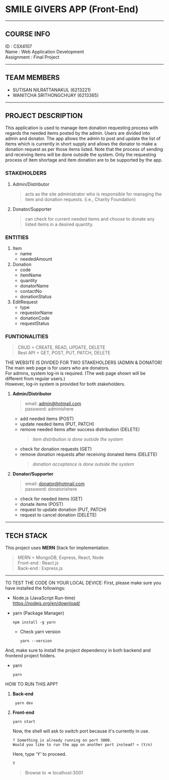 # SMILE GIVERS APP (Front-End)
----------------------------------------------------

## COURSE INFO
ID : CSX4107 <br />
Name : Web Application Development <br />
Assignment : Final Project

----------------------------------------------------

## TEAM MEMBERS 
- SUTISAN NILRATTANAKUL (6213221) <br />
- WANITCHA SRITHONGCHUAY (6213365) 

----------------------------------------------------

## PROJECT DESCRIPTION
This application is used to manage item donation requesting process with regards the needed items posted by the admin. Users are divided into admin and donator. The app allows the admin to post and update the list of items which is currently in short supply and allows the donator to make a donation request as per those items listed. Note that the process of sending and receiving items will be done outside the system. Only the requesting process of item shortage and item donation are to be supported by the app.

### STAKEHOLDERS
1. Admin/Distributor 
   > acts as the site administrator who is responsible for managing the item and donation requests. (i.e., Charity Foundation)
2. Donator/Supporter
   > can check for current needed items and choose to donate any listed items in a desired quantity.

### ENTITIES
1. Item
   - name
   - neededAmount
2. Donation
   - code
   - itemName
   - quantity
   - donatorName
   - contactNo
   - donationStatus
3. EditRequest
   - type
   - requestorName
   - donationCode
   - requestStatus

### FUNTIONALITIES
> CRUD = CREATE, READ, UPDATE, DELETE <br />
> Rest API = GET, POST, PUT, PATCH, DELETE

THE WEBSITE IS DIVIDED FOR TWO STAKEHOLDERS (ADMIN & DONATOR) <br />
The main web page is for users who are donators. <br />
For admins, system log-in is required. (The web page shown will be different from regular users.) <br />
However, log-in system is provided for both stakeholders.

1. **Admin/Distributor** <br />
   > email: admin@hotmail.com <br />
   > password: adminishere <br />
   - add needed items (POST)
   - update needed items (PUT, PATCH)
   - remove needed items after success distribution (DELETE) <br />
     > *item distribution is done outside the system*
   - check for donation requests (GET)
   - remove donation requests after receiving donated items (DELETE) 
     > *donation acceptance is done outside the system*
2. **Donator/Supporter** <br />
   > email: donator@hotmail.com <br />
   > password: donatorishere <br />
   - check for needed items (GET)
   - donate items (POST)
   - request to update donation (PUT, PATCH)
   - request to cancel donation (DELETE)

----------------------------------------------------

## TECH STACK
This project uses **MERN** Stack for implementation.
> MERN = MongoDB, Express, React, Node <br />
> Front-end : React.js <br />
> Back-end : Express.js

----------------------------------------------------

TO TEST THE CODE ON YOUR LOCAL DEVICE:
First, please make sure you have installed the followings:
- Node.js (JavaScript Run-time) <br />
  https://nodejs.org/en/download/
  
- yarn (Package Manager)
  ```
  npm install -g yarn
  ```
  - Check yarn version
    ```
    yarn --version
    ```
And, make sure to install the project dependency in both backend and frontend project folders.
- yarn
  ```
  yarn
  ```
HOW TO RUN THIS APP?
1. **Back-end**
   ```
    yarn dev
   ```
2. **Front-end**
   ```
   yarn start
   ```
   Now, the shell will ask to switch port because it's currently in use.
   ```
   ? Something is already running on port 3000.
   Would you like to run the app on another port instead? » (Y/n) 
   ```
   Here, type 'Y' to proceed.
   ```
   Y
   ```
   > Browse to => localhost:3001
